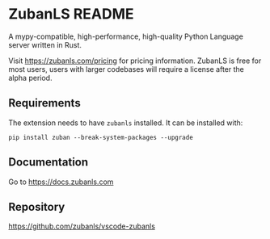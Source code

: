 # ZubanLS README

A mypy-compatible, high-performance, high-quality Python Language server written in Rust.

Visit https://zubanls.com/pricing for pricing information. ZubanLS is free for
most users, users with larger codebases will require a license after the alpha
period.

## Requirements

The extension needs to have `zubanls` installed. It can be installed with:

```
pip install zuban --break-system-packages --upgrade
```

## Documentation

Go to https://docs.zubanls.com

## Repository

https://github.com/zubanls/vscode-zubanls
